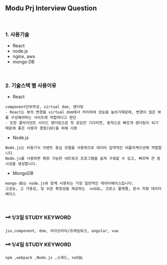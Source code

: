 ## Modu Prj Interview Question
<br>

### 1. 사용기술
- React
- node.js
- nginx, aws
- mongo DB
<br>

### 2. 기술스택 별 사용이유

* React
```
component단위작성, virtual dom, 렌더링
- React는 뷰의 변경을 virtual dom에서 처리하여 성능을 높이기때문에, 변경이 많은 뷰를 구성해야하는 사이트에 적합하다고 판단
- 또한 클라이언트 사이드 렌더링으로 첫 로딩만 기다리면, 동적으로 빠르게 렌더링이 되기 때문에 좋은 사용자 경험(UX)을 위해 사용
```


- Node.js
```
Node.js는 비동기식 이벤트 중심 모델을 사용하므로 데이터 집약적인 어플리케이션에 적합합니다.
Node.js를 사용하면 확장 가능한 네트워크 프로그램을 쉽게 구축할 수 있고, 빠르며 큰 동시성을 생성합니다.
```

- MongoDB
 ```
 mongo db는 node.js와 함께 사용되는 가장 일반적인 데이터베이스입니다.
고성능, 고 가용성, 및 쉬운 확장성을 제공하는  noSQL, 크로스 플랫폼, 문서 지향 데이터베이스
```
<br>
  
### 🗝 1/3일 STUDY KEYWORD
```
jsx,component, dom, 라이브러리/프레임워크, angular, vue
```

### 🗝 1/4일 STUDY KEYWORD
```
npm ,webpack ,Node.js ,스레드, noSQL
```
